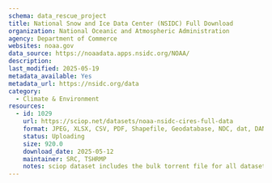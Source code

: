 ```yaml
---
schema: data_rescue_project 
title: National Snow and Ice Data Center (NSIDC) Full Download
organization: National Oceanic and Atmospheric Administration
agency: Department of Commerce
websites: noaa.gov
data_source: https://noaadata.apps.nsidc.org/NOAA/
description: 
last_modified: 2025-05-19
metadata_available: Yes
metadata_url: https://nsidc.org/data
category:
  - Climate & Environment 
resources:
  - id: 1029
    url: https://sciop.net/datasets/noaa-nsidc-cires-full-data
    format: JPEG, XLSX, CSV, PDF, Shapefile, Geodatabase, NDC, dat, DAN, nc
    status: Uploading
    size: 920.0
    download_date: 2025-05-12
    maintainer: SRC, TSHRMP
    notes: sciop dataset includes the bulk torrent file for all datasets, individual torrent creation in progress
---
```

